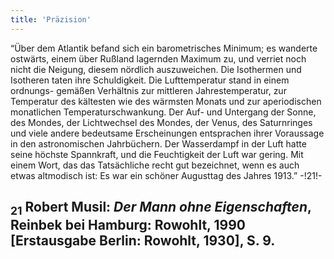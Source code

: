 ```yaml
---
title: 'Präzision'
---
```

“Über dem Atlantik befand sich ein barometrisches Minimum; es wanderte ostwärts, einem über Rußland lagernden Maximum zu, und verriet noch nicht die Neigung, diesem nördlich auszuweichen. Die Isothermen und Isotheren taten ihre Schuldigkeit. Die Lufttemperatur stand in einem ordnungs- gemäßen Verhältnis zur mittleren Jahrestemperatur, zur Temperatur des kältesten wie des wärmsten Monats und zur aperiodischen monatlichen Temperaturschwankung. Der Auf- und Untergang der Sonne, des Mondes, der Lichtwechsel des Mondes, der Venus, des Saturnringes und viele andere bedeutsame Erscheinungen entsprachen ihrer Voraussage in den astronomischen Jahrbüchern. Der Wasserdampf in der Luft hatte seine höchste Spannkraft, und die Feuchtigkeit der Luft war gering. Mit einem Wort, das das Tatsächliche recht gut bezeichnet, wenn es auch etwas altmodisch ist: Es war ein schöner Augusttag des Jahres 1913.” -!21!-
## <sub class="subscript">**21**</sub> Robert Musil: _Der Mann ohne Eigenschaften_, Reinbek bei Hamburg: Rowohlt, 1990 [Erstausgabe Berlin: Rowohlt, 1930], S. 9.
